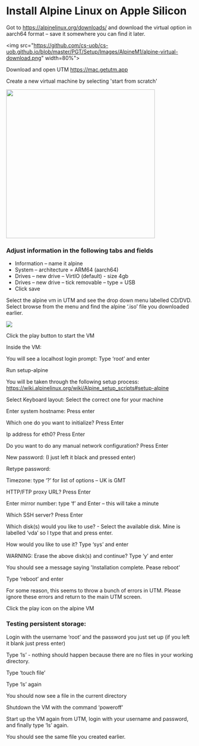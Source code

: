 # Install Alpine Linux on Apple Silicon

Got to https://alpinelinux.org/downloads/ and download the virtual option in aarch64 format – save it somewhere you can find it later. 

<img src="https://github.com/cs-uob/cs-uob.github.io/blob/master/PGT/Setup/Images/AlpineM1/alpine-virtual-download.png" width=80%">

Download and open UTM https://mac.getutm.app  

Create a new virtual machine by selecting 'start from scratch'

<img src="https://github.com/cs-uob/cs-uob.github.io/blob/master/PGT/Setup/Images/AlpineM1/create-new-vm.png" height="400">

### Adjust information in the following tabs and fields

- Information – name it alpine 
- System – architecture = ARM64 (aarch64) 
- Drives – new drive – VirtIO (default) - size 4gb 
- Drives – new drive – tick removable – type = USB 
- Click save 

Select the alpine vm in UTM and see the drop down menu labelled CD/DVD. Select browse from the menu and find the alpine ‘.iso’ file you downloaded earlier. 

<img src="https://github.com/cs-uob/cs-uob.github.io/blob/master/PGT/Setup/Images/AlpineM1/alpine-setup-ready.png">

Click the play button to start the VM 

Inside the VM: 

You will see a localhost login prompt: Type ‘root’ and enter 

Run setup-alpine 

You will be taken through the following setup process: https://wiki.alpinelinux.org/wiki/Alpine_setup_scripts#setup-alpine  

Select Keyboard layout: Select the correct one for your machine 

Enter system hostname: Press enter 

Which one do you want to initialize? Press Enter 

Ip address for eth0? Press Enter 

Do you want to do any manual network configuration? Press Enter 

New password: (I just left it black and pressed enter) 

Retype password:  

Timezone: type ‘?’ for list of options – UK is GMT 

HTTP/FTP proxy URL? Press Enter 

Enter mirror number: type ‘f’ and Enter – this will take a minute 

Which SSH server? Press Enter 

Which disk(s) would you like to use? - Select the available disk. Mine is labelled ‘vda’ so I type that and press enter. 

How would you like to use it? Type ‘sys’ and enter 

WARNING: Erase the above disk(s) and continue? Type ‘y’ and enter 

You should see a message saying 'Installation complete. Pease reboot'

Type ‘reboot’ and enter

For some reason, this seems to throw a bunch of errors in UTM. Please ignore these errors and return to the main UTM screen. 

Click the play icon on the alpine VM 

### Testing persistent storage: 

Login with the username ‘root’ and the password you just set up (if you left it blank just press enter) 

Type ‘ls’ - nothing should happen because there are no files in your working directory. 

Type ‘touch file’ 

Type ‘ls’ again 

You should now see a file in the current directory 

Shutdown the VM with the command ‘poweroff’ 

Start up the VM again from UTM, login with your username and password, and finally type ‘ls’ again. 

You should see the same file you created earlier. 

 

 
